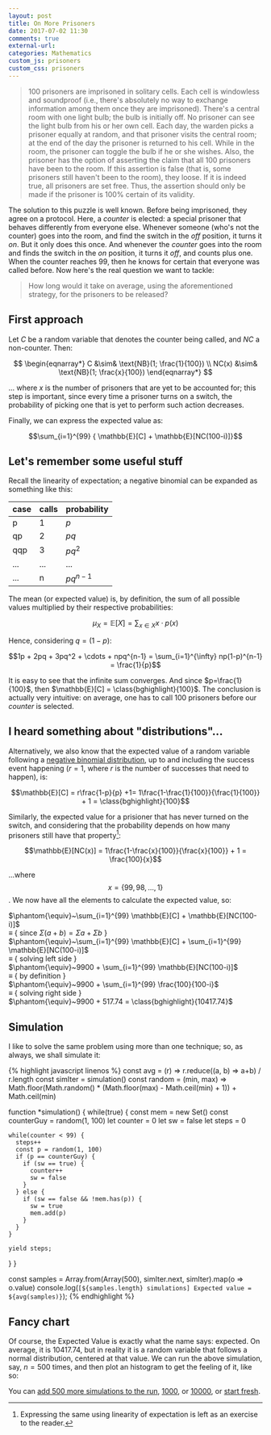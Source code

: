 ```yaml
---
layout: post
title: On More Prisoners
date: 2017-07-02 11:30
comments: true
external-url:
categories: Mathematics
custom_js: prisoners
custom_css: prisoners
---
```


> 100 prisoners are imprisoned in solitary cells. Each cell is windowless and soundproof (i.e., there's absolutely no way to exchange information among them once they are imprisoned). There's a central room with one light bulb; the bulb is initially off. No prisoner can see the light bulb from his or her own cell. Each day, the warden picks a prisoner equally at random, and that prisoner visits the central room; at the end of the day the prisoner is returned to his cell. While in the room, the prisoner can toggle the bulb if he or she wishes. Also, the prisoner has the option of asserting the claim that all 100 prisoners have been to the room. If this assertion is false (that is, some prisoners still haven't been to the room), they loose. If it is indeed true, all prisoners are set free. Thus, the assertion should only be made if the prisoner is 100% certain of its validity.

The solution to this puzzle is well known. Before being imprisoned, they agree on a protocol. Here, a *counter* is elected: a special prisoner that behaves differently from everyone else. Whenever someone (who's not the counter) goes into the room, and find the switch in the *off* position, it turns it *on*. But it only does this once. And whenever the *counter* goes into the room and finds the switch in the *on* position, it turns it *off*, and counts plus one. When the counter reaches 99, then he knows for certain that everyone was called before. Now here's the real question we want to tackle:

> How long would it take on average, using the aforementioned strategy, for the prisoners to be released?

## First approach

Let $C$ be a random variable that denotes the counter being called, and $NC$ a non-counter. Then:

$$
\begin{eqnarray*}
 C &\sim& \text{NB}(1; \frac{1}{100}) \\
 NC(x) &\sim& \text{NB}(1; \frac{x}{100})
\end{eqnarray*}
$$

... where $x$ is the number of prisoners that are yet to be accounted for; this step is important, since every time a prisoner turns on a switch, the probability of picking one that is yet to perform such action decreases.

Finally, we can express the expected value as:

$$\sum_{i=1}^{99} { \mathbb{E}[C] + \mathbb{E}[NC(100-i)]}$$

## Let's remember some useful stuff

Recall the linearity of expectation; a negative binomial can be expanded as something like this:

case	| calls | probability |
------|-------|-------------|
p     | 1     | $p$         |
qp    | 2     | $pq$        |
qqp   | 3     | $pq^2$      |
...   | ...   | ...         |
...   | n     | $pq^{n-1}$  |

The mean (or expected value) is, by definition, the sum of all possible values multiplied by their respective probabilities:

$$
\begin{equation*}
\mu_X = \mathbb{E}[X] = \sum_{x\in X}x\cdot p(x)
\end{equation*}
$$

Hence, considering $q = (1-p)$:

$$1p + 2pq + 3pq^2 + \cdots + npq^{n-1} = \sum_{i=1}^{\infty} np(1-p)^{n-1} = \frac{1}{p}$$

It is easy to see that the infinite sum converges. And since $p=\frac{1}{100}$, then $\mathbb{E}[C] = \class{bghighlight}{100}$. The conclusion is actually very intuitive: on average, one has to call 100 prisoners before our *counter* is selected.

## I heard something about "distributions"...

Alternatively, we also know that the expected value of a random variable following a [negative binomial distribution](https://en.wikipedia.org/wiki/Negative_binomial_distribution), up to and including the success event happening ($r = 1$, where $r$ is the number of successes that need to happen), is:

$$\mathbb{E}[C] = r\frac{1-p}{p} +1= 1\frac{1-\frac{1}{100}}{\frac{1}{100}} + 1 = \class{bghighlight}{100}$$

Similarly, the expected value for a prisioner that has never turned on the switch, and considering that the probability depends on how many prisoners still have that property[^2]:

[^2]: Expressing the same using linearity of expectation is left as an exercise to the reader.

$$\mathbb{E}[NC(x)] = 1\frac{1-\frac{x}{100}}{\frac{x}{100}} + 1 = \frac{100}{x}$$

...where $$x = \{99, 98, \ldots, 1\}$$. We now have all the elements to calculate the expected value, so:

$\phantom{\equiv}~\sum_{i=1}^{99} \mathbb{E}[C] + \mathbb{E}[NC(100-i)]$ <br>
$\equiv$ { since $\Sigma (a+b) = \Sigma a+\Sigma b$ }<br>
$\phantom{\equiv}~\sum_{i=1}^{99} \mathbb{E}[C] + \sum_{i=1}^{99} \mathbb{E}[NC(100-i)]$ <br>
$\equiv$ { solving left side } <br>
$\phantom{\equiv}~9900 + \sum_{i=1}^{99} \mathbb{E}[NC(100-i)]$ <br>
$\equiv$ { by definition } <br>
$\phantom{\equiv}~9900 + \sum_{i=1}^{99} \frac{100}{100-i}$ <br>
$\equiv$ { solving right side } <br>
$\phantom{\equiv}~9900 + 517.74 = \class{bghighlight}{10417.74}$

## Simulation

I like to solve the same problem using more than one technique; so, as always, we shall simulate it:

{% highlight javascript linenos %}
const avg = (r) => r.reduce((a, b) => a+b) / r.length
const simIter = simulation()
const random = (min, max) => Math.floor(Math.random() * 
                            (Math.floor(max) - Math.ceil(min) + 1)) + 
                             Math.ceil(min)

function *simulation() {
  while(true) {
    const mem = new Set()
    const counterGuy = random(1, 100)
    let counter = 0
    let sw = false
    let steps = 0

    while(counter < 99) {
      steps++
      const p = random(1, 100)
      if (p == counterGuy) {
        if (sw == true) {
          counter++
          sw = false
        }
      } else {
        if (sw == false && !mem.has(p)) {
          sw = true
          mem.add(p)
        }
      }
    }

    yield steps;
  }
}

const samples = Array.from(Array(500), simIter.next, simIter).map(o => o.value)
console.log(`[${samples.length} simulations] Expected value = ${avg(samples)}`);
{% endhighlight %}

## Fancy chart

Of course, the Expected Value is exactly what the name says: expected. On average, it is 10417.74, but in reality it is a random variable that follows a normal distribution, centered at that value. We can run the above simulation, say, $n = 500$ times, and then plot an histogram to get the feeling of it, like so:

<div id="histogram"></div>

You can [add 500 more simulations to the run](javascript:update();), [1000](javascript:update(1000);), or [10000](javascript:update(10000);), or [start fresh](javascript:restart();).
